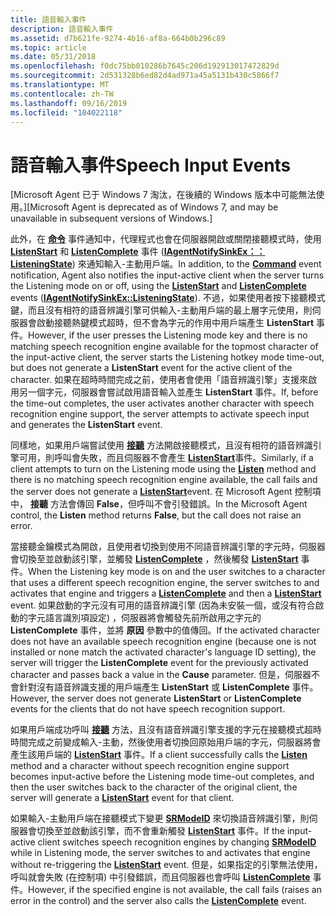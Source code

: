 ```yaml
---
title: 語音輸入事件
description: 語音輸入事件
ms.assetid: d7b621fe-9274-4b16-af8a-664b0b296c89
ms.topic: article
ms.date: 05/31/2018
ms.openlocfilehash: f0dc75bb010286b7645c206d192913017472829d
ms.sourcegitcommit: 2d531328b6ed82d4ad971a45a5131b430c5866f7
ms.translationtype: MT
ms.contentlocale: zh-TW
ms.lasthandoff: 09/16/2019
ms.locfileid: "104022118"
---
```

# <a name="speech-input-events"></a><span data-ttu-id="333b3-103">語音輸入事件</span><span class="sxs-lookup"><span data-stu-id="333b3-103">Speech Input Events</span></span>

<span data-ttu-id="333b3-104">\[Microsoft Agent 已于 Windows 7 淘汰，在後續的 Windows 版本中可能無法使用。\]</span><span class="sxs-lookup"><span data-stu-id="333b3-104">\[Microsoft Agent is deprecated as of Windows 7, and may be unavailable in subsequent versions of Windows.\]</span></span>

<span data-ttu-id="333b3-105">此外，在 [**命令**](command-event.md) 事件通知中，代理程式也會在伺服器開啟或關閉接聽模式時，使用 [**ListenStart**](listenstart-event.md) 和 [**ListenComplete**](listencomplete-event.md) 事件 ([**IAgentNotifySinkEx：： ListeningState**](iagentnotifysinkex--listeningstate.md)) 來通知輸入-主動用戶端。</span><span class="sxs-lookup"><span data-stu-id="333b3-105">In addition, to the [**Command**](command-event.md) event notification, Agent also notifies the input-active client when the server turns the Listening mode on or off, using the [**ListenStart**](listenstart-event.md) and [**ListenComplete**](listencomplete-event.md) events ([**IAgentNotifySinkEx::ListeningState**](iagentnotifysinkex--listeningstate.md)).</span></span> <span data-ttu-id="333b3-106">不過，如果使用者按下接聽模式鍵，而且沒有相符的語音辨識引擎可供輸入-主動用戶端的最上層字元使用，則伺服器會啟動接聽熱鍵模式超時，但不會為字元的作用中用戶端產生 **ListenStart** 事件。</span><span class="sxs-lookup"><span data-stu-id="333b3-106">However, if the user presses the Listening mode key and there is no matching speech recognition engine available for the topmost character of the input-active client, the server starts the Listening hotkey mode time-out, but does not generate a **ListenStart** event for the active client of the character.</span></span> <span data-ttu-id="333b3-107">如果在超時時間完成之前，使用者會使用「語音辨識引擎」支援來啟用另一個字元，伺服器會嘗試啟用語音輸入並產生 **ListenStart** 事件。</span><span class="sxs-lookup"><span data-stu-id="333b3-107">If, before the time-out completes, the user activates another character with speech recognition engine support, the server attempts to activate speech input and generates the **ListenStart** event.</span></span>

<span data-ttu-id="333b3-108">同樣地，如果用戶端嘗試使用 [**接聽**](listen-method.md) 方法開啟接聽模式，且沒有相符的語音辨識引擎可用，則呼叫會失敗，而且伺服器不會產生 [**ListenStart**](listenstart-event.md)事件。</span><span class="sxs-lookup"><span data-stu-id="333b3-108">Similarly, if a client attempts to turn on the Listening mode using the [**Listen**](listen-method.md) method and there is no matching speech recognition engine available, the call fails and the server does not generate a [**ListenStart**](listenstart-event.md)event.</span></span> <span data-ttu-id="333b3-109">在 Microsoft Agent 控制項中， **接聽** 方法會傳回 **False**，但呼叫不會引發錯誤。</span><span class="sxs-lookup"><span data-stu-id="333b3-109">In the Microsoft Agent control, the **Listen** method returns **False**, but the call does not raise an error.</span></span>

<span data-ttu-id="333b3-110">當接聽金鑰模式為開啟，且使用者切換到使用不同語音辨識引擎的字元時，伺服器會切換至並啟動該引擎，並觸發 [**ListenComplete**](listencomplete-event.md) ，然後觸發 [**ListenStart**](listenstart-event.md) 事件。</span><span class="sxs-lookup"><span data-stu-id="333b3-110">When the Listening key mode is on and the user switches to a character that uses a different speech recognition engine, the server switches to and activates that engine and triggers a [**ListenComplete**](listencomplete-event.md) and then a [**ListenStart**](listenstart-event.md) event.</span></span> <span data-ttu-id="333b3-111">如果啟動的字元沒有可用的語音辨識引擎 (因為未安裝一個，或沒有符合啟動的字元語言識別項設定) ，伺服器將會觸發先前所啟用之字元的 **ListenComplete** 事件，並將 **原因** 參數中的值傳回。</span><span class="sxs-lookup"><span data-stu-id="333b3-111">If the activated character does not have an available speech recognition engine (because one is not installed or none match the activated character's language ID setting), the server will trigger the **ListenComplete** event for the previously activated character and passes back a value in the **Cause** parameter.</span></span> <span data-ttu-id="333b3-112">但是，伺服器不會針對沒有語音辨識支援的用戶端產生 **ListenStart** 或 **ListenComplete** 事件。</span><span class="sxs-lookup"><span data-stu-id="333b3-112">However, the server does not generate **ListenStart** or **ListenComplete** events for the clients that do not have speech recognition support.</span></span>

<span data-ttu-id="333b3-113">如果用戶端成功呼叫 [**接聽**](listen-method.md) 方法，且沒有語音辨識引擎支援的字元在接聽模式超時時間完成之前變成輸入-主動，然後使用者切換回原始用戶端的字元，伺服器將會產生該用戶端的 [**ListenStart**](listenstart-event.md) 事件。</span><span class="sxs-lookup"><span data-stu-id="333b3-113">If a client successfully calls the [**Listen**](listen-method.md) method and a character without speech recognition engine support becomes input-active before the Listening mode time-out completes, and then the user switches back to the character of the original client, the server will generate a [**ListenStart**](listenstart-event.md) event for that client.</span></span>

<span data-ttu-id="333b3-114">如果輸入-主動用戶端在接聽模式下變更 [**SRModeID**](srmodeid-property.md) 來切換語音辨識引擎，則伺服器會切換至並啟動該引擎，而不會重新觸發 [**ListenStart**](listenstart-event.md) 事件。</span><span class="sxs-lookup"><span data-stu-id="333b3-114">If the input-active client switches speech recognition engines by changing [**SRModeID**](srmodeid-property.md) while in Listening mode, the server switches to and activates that engine without re-triggering the [**ListenStart**](listenstart-event.md) event.</span></span> <span data-ttu-id="333b3-115">但是，如果指定的引擎無法使用，呼叫就會失敗 (在控制項) 中引發錯誤，而且伺服器也會呼叫 [**ListenComplete**](listencomplete-event.md) 事件。</span><span class="sxs-lookup"><span data-stu-id="333b3-115">However, if the specified engine is not available, the call fails (raises an error in the control) and the server also calls the [**ListenComplete**](listencomplete-event.md) event.</span></span>

 

 




